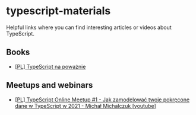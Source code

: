 # typescript-materials
Helpful links where you can find interesting articles or videos about TypeScript.

## Books
* [[PL] TypeScript na poważnie](https://typescriptnapowaznie.pl)

## Meetups and webinars
* [[PL] TypeScript Online Meetup #1 - Jak zamodelować twoje pokręcone dane w TypeScript w 2021 - Michał Michalczuk [youtube]](https://youtu.be/1hqY1Fyl6-M)
